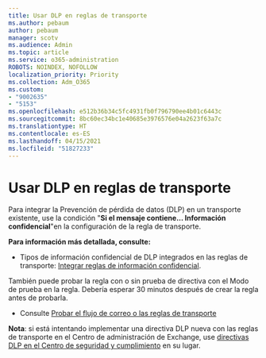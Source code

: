```yaml
---
title: Usar DLP en reglas de transporte
ms.author: pebaum
author: pebaum
manager: scotv
ms.audience: Admin
ms.topic: article
ms.service: o365-administration
ROBOTS: NOINDEX, NOFOLLOW
localization_priority: Priority
ms.collection: Adm_O365
ms.custom:
- "9002635"
- "5153"
ms.openlocfilehash: e512b36b34c5fc4931fb0f796790ee4b01c6443c
ms.sourcegitcommit: 8bc60ec34bc1e40685e3976576e04a2623f63a7c
ms.translationtype: HT
ms.contentlocale: es-ES
ms.lasthandoff: 04/15/2021
ms.locfileid: "51827233"
---
```

# <a name="using-dlp-in-transport-rules"></a>Usar DLP en reglas de transporte

Para integrar la Prevención de pérdida de datos (DLP) en un transporte existente, use la condición "**Si el mensaje contiene... Información confidencial**"en la configuración de la regla de transporte.

**Para información más detallada, consulte:**

- Tipos de información confidencial de DLP integrados en las reglas de transporte: [Integrar reglas de información confidencial](https://docs.microsoft.com/exchange/security-and-compliance/data-loss-prevention/integrate-sensitive-information-rules).

También puede probar la regla con o sin prueba de directiva con el Modo de prueba en la regla.  Debería esperar 30 minutos después de crear la regla antes de probarla.

- Consulte [Probar el flujo de correo o las reglas de transporte](https://docs.microsoft.com/exchange/security-and-compliance/mail-flow-rules/test-mail-flow-rules)

**Nota**: si está intentando implementar una directiva DLP nueva con las reglas de transporte en el Centro de administración de Exchange, use [directivas DLP en el Centro de seguridad y cumplimiento](https://docs.microsoft.com/microsoft-365/compliance/data-loss-prevention-policies?view=o365-worldwide) en su lugar.
